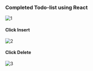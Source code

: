 ### Completed Todo-list using React

![1](https://user-images.githubusercontent.com/26092150/47142202-6798f080-d290-11e8-9715-415736a916df.JPG)
#### Click Insert
![2](https://user-images.githubusercontent.com/26092150/47142200-67005a00-d290-11e8-92ba-bbbaa11752fd.JPG)
#### Click Delete
![3](https://user-images.githubusercontent.com/26092150/47142201-67005a00-d290-11e8-9249-77be6a6c42b4.JPG)

